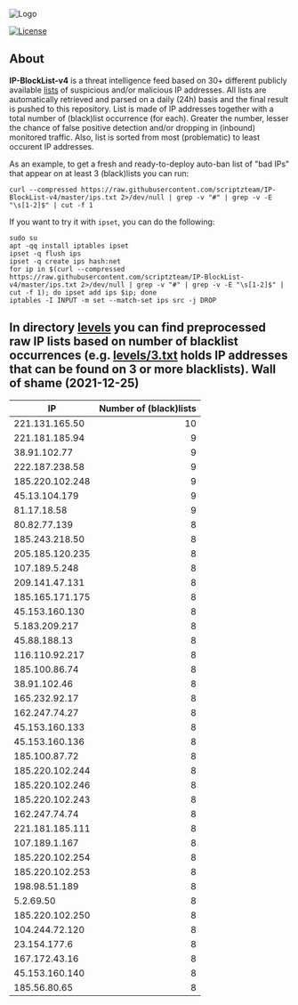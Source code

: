 ![Logo](https://i.imgur.com/PyKLAe7.png)

[![License](https://img.shields.io/badge/license-The_Unlicense-red.svg)](https://unlicense.org/)

About
----

**IP-BlockList-v4** is a threat intelligence feed based on 30+ different publicly available [lists](https://github.com/stamparm/maltrail) of suspicious and/or malicious IP addresses. All lists are automatically retrieved and parsed on a daily (24h) basis and the final result is pushed to this repository. List is made of IP addresses together with a total number of (black)list occurrence (for each). Greater the number, lesser the chance of false positive detection and/or dropping in (inbound) monitored traffic. Also, list is sorted from most (problematic) to least occurent IP addresses.

As an example, to get a fresh and ready-to-deploy auto-ban list of "bad IPs" that appear on at least 3 (black)lists you can run:

```
curl --compressed https://raw.githubusercontent.com/scriptzteam/IP-BlockList-v4/master/ips.txt 2>/dev/null | grep -v "#" | grep -v -E "\s[1-2]$" | cut -f 1
```

If you want to try it with `ipset`, you can do the following:

```
sudo su
apt -qq install iptables ipset
ipset -q flush ips
ipset -q create ips hash:net
for ip in $(curl --compressed https://raw.githubusercontent.com/scriptzteam/IP-BlockList-v4/master/ips.txt 2>/dev/null | grep -v "#" | grep -v -E "\s[1-2]$" | cut -f 1); do ipset add ips $ip; done
iptables -I INPUT -m set --match-set ips src -j DROP
```

In directory [levels](levels) you can find preprocessed raw IP lists based on number of blacklist occurrences (e.g. [levels/3.txt](levels/3.txt) holds IP addresses that can be found on 3 or more blacklists).
Wall of shame (2021-12-25)
----

|IP|Number of (black)lists|
|---|--:|
221.131.165.50|10
221.181.185.94|9
38.91.102.77|9
222.187.238.58|9
185.220.102.248|9
45.13.104.179|9
81.17.18.58|9
80.82.77.139|8
185.243.218.50|8
205.185.120.235|8
107.189.5.248|8
209.141.47.131|8
185.165.171.175|8
45.153.160.130|8
5.183.209.217|8
45.88.188.13|8
116.110.92.217|8
185.100.86.74|8
38.91.102.46|8
165.232.92.17|8
162.247.74.27|8
45.153.160.133|8
45.153.160.136|8
185.100.87.72|8
185.220.102.244|8
185.220.102.246|8
185.220.102.243|8
162.247.74.74|8
221.181.185.111|8
107.189.1.167|8
185.220.102.254|8
185.220.102.253|8
198.98.51.189|8
5.2.69.50|8
185.220.102.250|8
104.244.72.120|8
23.154.177.6|8
167.172.43.16|8
45.153.160.140|8
185.56.80.65|8
